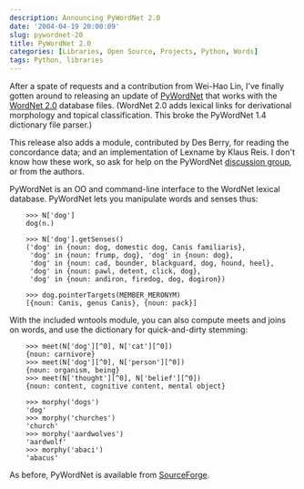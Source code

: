 ```yaml
---
description: Announcing PyWordNet 2.0
date: '2004-04-19 20:00:09'
slug: pywordnet-20
title: PyWordNet 2.0
categories: [Libraries, Open Source, Projects, Python, Words]
tags: Python, libraries
---
```


After a spate of requests and a contribution from Wei-Hao Lin, I've finally gotten around to releasing an update of [PyWordNet](http://pywordnet.sourceforge.net/) that works with the [WordNet 2.0](http://www.cogsci.princeton.edu/~wn/) database files.  (WordNet 2.0 adds lexical links for derivational morphology and topical classification.  This broke the PyWordNet 1.4 dictionary file parser.)

This release also adds a module, contributed by Des Berry, for reading the concordance data; and an implementation of Lexname by Klaus Reis.  I don't know how these work, so ask for help on the PyWordNet [discussion group](https://sourceforge.net/forum/forum.php?forum_id=86245), or from the authors.

PyWordNet is an OO and command-line interface to the WordNet lexical database.  PyWordNet lets you manipulate words and senses thus:

        >>> N['dog']
        dog(n.)

        >>> N['dog'].getSenses()
        ('dog' in {noun: dog, domestic dog, Canis familiaris},
         'dog' in {noun: frump, dog}, 'dog' in {noun: dog},
         'dog' in {noun: cad, bounder, blackguard, dog, hound, heel},
         'dog' in {noun: pawl, detent, click, dog},
         'dog' in {noun: andiron, firedog, dog, dogiron})

        >>> dog.pointerTargets(MEMBER_MERONYM)
        [{noun: Canis, genus Canis}, {noun: pack}]

With the included wntools module, you can also compute meets and joins on words, and use the dictionary for quick-and-dirty stemming:

        >>> meet(N['dog'][^0], N['cat'][^0])
        {noun: carnivore}
        >>> meet(N['dog'][^0], N['person'][^0])
        {noun: organism, being}
        >>> meet(N['thought'][^0], N['belief'][^0])
        {noun: content, cognitive content, mental object}

        >>> morphy('dogs')
        'dog'
        >>> morphy('churches')
        'church'
        >>> morphy('aardwolves')
        'aardwolf'
        >>> morphy('abaci')
        'abacus'

As before, PyWordNet is available from [SourceForge](https://sourceforge.net/projects/pywordnet/).
